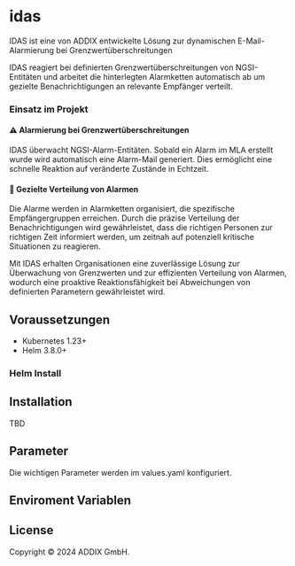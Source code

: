 # idas

IDAS ist eine von ADDIX entwickelte Lösung zur dynamischen E-Mail-Alarmierung bei Grenzwertüberschreitungen

IDAS reagiert bei definierten Grenzwertüberschreitungen von NGSI-Entitäten und arbeitet die hinterlegten Alarmketten automatisch ab um gezielte Benachrichtigungen an relevante Empfänger verteilt.

### Einsatz im Projekt

#### ⚠️ Alarmierung bei Grenzwertüberschreitungen

IDAS überwacht NGSI-Alarm-Entitäten. Sobald ein Alarm im MLA erstellt wurde wird automatisch eine Alarm-Mail generiert. Dies ermöglicht eine schnelle Reaktion auf veränderte Zustände in Echtzeit.

#### 📧 Gezielte Verteilung von Alarmen

Die Alarme werden in Alarmketten organisiert, die spezifische Empfängergruppen erreichen. Durch die präzise Verteilung der Benachrichtigungen wird gewährleistet, dass die richtigen Personen zur richtigen Zeit informiert werden, um zeitnah auf potenziell kritische Situationen zu reagieren.

Mit IDAS erhalten Organisationen eine zuverlässige Lösung zur Überwachung von Grenzwerten und zur effizienten Verteilung von Alarmen, wodurch eine proaktive Reaktionsfähigkeit bei Abweichungen von definierten Parametern gewährleistet wird.

## Voraussetzungen

* Kubernetes 1.23+
* Helm 3.8.0+

### Helm Install 

## Installation

TBD

## Parameter
Die wichtigen Parameter werden im values.yaml konfiguriert.


## Enviroment Variablen

## License

Copyright © 2024 ADDIX GmbH.